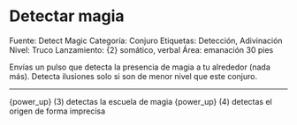 # Detectar magia

Fuente: Detect Magic
Categoría: Conjuro
Etiquetas: Detección, Adivinación
Nivel: Truco
Lanzamiento: {2} somático, verbal
Área: emanación 30 pies

Envías un pulso que detecta la presencia de magia a tu alrededor (nada más). Detecta ilusiones solo si son de menor nivel que este conjuro.

---
{power_up} (3) detectas la escuela de magia
{power_up} (4) detectas el origen de forma imprecisa